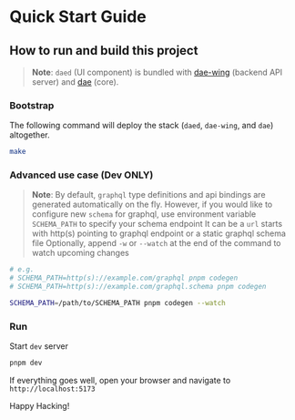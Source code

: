 # Quick Start Guide

## How to run and build this project

> **Note**: `daed` (UI component) is bundled with [dae-wing](https://github.com/daeuniverse/dae-wing) (backend API server) and [dae](https://github.com/daeuniverse/dae) (core).

### Bootstrap

The following command will deploy the stack (`daed`, `dae-wing`, and `dae`) altogether.

```bash
make
```

### Advanced use case (Dev ONLY)

> **Note**: By default, `graphql` type definitions and api bindings are generated automatically on the fly.
> However, if you would like to configure new `schema` for graphql, use environment variable `SCHEMA_PATH` to specify your schema endpoint
> It can be a `url` starts with http(s) pointing to graphql endpoint or a static graphql schema file
> Optionally, append `-w` or `--watch` at the end of the command to watch upcoming changes

```bash
# e.g.
# SCHEMA_PATH=http(s)://example.com/graphql pnpm codegen
# SCHEMA_PATH=http(s)://example.com/graphql.schema pnpm codegen

SCHEMA_PATH=/path/to/SCHEMA_PATH pnpm codegen --watch
```

### Run

Start `dev` server

```sh
pnpm dev
```

If everything goes well, open your browser and navigate to `http://localhost:5173`

Happy Hacking!
